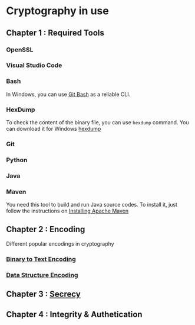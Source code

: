 # Cryptography in use

## Chapter 1 : Required Tools

### OpenSSL

### Visual Studio Code

### Bash

In Windows, you can use [Git Bash](https://git-scm.com/download/win) as a reliable CLI.

### HexDump

To check the content of the binary file, you can use `hexdump` command. 
You can download it for Windows [hexdump](https://www.di-mgt.com.au/hexdump-for-windows.html)

### Git

### Python

### Java

### Maven

You need this tool to build and run Java source codes. To install it, 
just follow the instructions on [Installing Apache Maven](https://maven.apache.org/install.html) 

## Chapter 2 : Encoding

Different popular encodings in cryptography 

### [Binary to Text Encoding](https://github.com/KeyvanArj/cryptography-in-use/tree/main/encoding/binary-to-text)

### [Data Structure Encoding](https://github.com/KeyvanArj/cryptography-in-use/tree/main/encoding/data-structure-encoding)

## Chapter 3 : [Secrecy](https://github.com/KeyvanArj/cryptography-in-use/tree/main/secrecy)

## Chapter 4 : Integrity & Authetication

